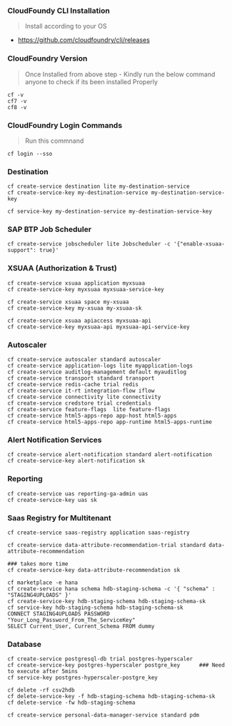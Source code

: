 
### CloudFoundy CLI Installation
> Install according to your OS
* https://github.com/cloudfoundry/cli/releases

### CloudFoundry Version
> Once Installed from above step - Kindly run the below command anyone to check if its been installed Properly
```
cf -v
cf7 -v
cf8 -v
```

### CloudFoundry Login Commands
> Run this commnand
```
cf login --sso
```


### Destination 
```
cf create-service destination lite my-destination-service
cf create-service-key my-destination-service my-destination-service-key
```

```
cf service-key my-destination-service my-destination-service-key
```

### SAP BTP Job Scheduler
```
cf create-service jobscheduler lite Jobscheduler -c '{"enable-xsuaa-support": true}'
```

### XSUAA (Authorization & Trust) 
```
cf create-service xsuaa application myxsuaa
cf create-service-key myxsuaa myxsuaa-service-key
```

```
cf create-service xsuaa space my-xsuaa
cf create-service-key my-xsuaa my-xsuaa-sk
```

```
cf create-service xsuaa apiaccess myxsuaa-api
cf create-service-key myxsuaa-api myxsuaa-api-service-key
```

### Autoscaler
```
cf create-service autoscaler standard autoscaler
cf create-service application-logs lite myapplication-logs
cf create-service auditlog-management default myauditlog
cf create-service transport standard transport
cf create-service redis-cache trial redis
cf create-service it-rt integration-flow iflow
cf create-service connectivity lite connectivity
cf create-service credstore trial credentials
cf create-service feature-flags  lite feature-flags
cf create-service html5-apps-repo app-host html5-apps
cf create-service html5-apps-repo app-runtime html5-apps-runtime
```

### Alert Notification Services
```
cf create-service alert-notification standard alert-notification
cf create-service-key alert-notification sk
```

### Reporting
```
cf create-service uas reporting-ga-admin uas
cf create-service-key uas sk
```

### Saas Registry for Multitenant
```
cf create-service saas-registry application saas-registry   
```

```
cf create-service data-attribute-recommendation-trial standard data-attribute-recommendation
```


```
### takes more time
cf create-service-key data-attribute-recommendation sk
```

```
cf marketplace -e hana
cf create-service hana schema hdb-staging-schema -c '{ "schema" : "STAGING4UPLOADS" }'
cf create-service-key hdb-staging-schema hdb-staging-schema-sk
cf service-key hdb-staging-schema hdb-staging-schema-sk
CONNECT STAGING4UPLOADS PASSWORD "Your_Long_Password_From_The_ServiceKey"
SELECT Current_User, Current_Schema FROM dummy
```

### Database 
```
cf create-service postgresql-db trial postgres-hyperscaler
cf create-service-key postgres-hyperscaler postgre_key      ### Need to execute after 5mins
cf service-key postgres-hyperscaler-postgre_key
```

```
cf delete -rf csv2hdb
cf delete-service-key -f hdb-staging-schema hdb-staging-schema-sk
cf delete-service -fw hdb-staging-schema
```

```
cf create-service personal-data-manager-service standard pdm
```
